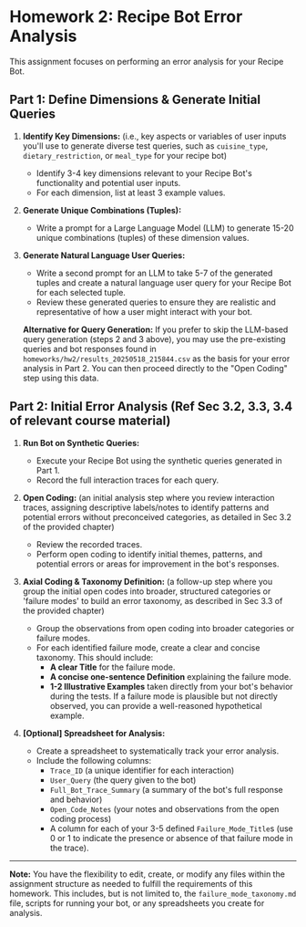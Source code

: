 # Homework 2: Recipe Bot Error Analysis

This assignment focuses on performing an error analysis for your Recipe Bot.

## Part 1: Define Dimensions & Generate Initial Queries

1.  **Identify Key Dimensions:** (i.e., key aspects or variables of user inputs you'll use to generate diverse test queries, such as `cuisine_type`, `dietary_restriction`, or `meal_type` for your recipe bot)
    *   Identify 3-4 key dimensions relevant to your Recipe Bot's functionality and potential user inputs.
    *   For each dimension, list at least 3 example values.

2.  **Generate Unique Combinations (Tuples):**
    *   Write a prompt for a Large Language Model (LLM) to generate 15-20 unique combinations (tuples) of these dimension values.

3.  **Generate Natural Language User Queries:**
    *   Write a second prompt for an LLM to take 5-7 of the generated tuples and create a natural language user query for your Recipe Bot for each selected tuple.
    *   Review these generated queries to ensure they are realistic and representative of how a user might interact with your bot.

    **Alternative for Query Generation:** If you prefer to skip the LLM-based query generation (steps 2 and 3 above), you may use the pre-existing queries and bot responses found in `homeworks/hw2/results_20250518_215844.csv` as the basis for your error analysis in Part 2. You can then proceed directly to the "Open Coding" step using this data.

## Part 2: Initial Error Analysis (Ref Sec 3.2, 3.3, 3.4 of relevant course material)

1.  **Run Bot on Synthetic Queries:**
    *   Execute your Recipe Bot using the synthetic queries generated in Part 1.
    *   Record the full interaction traces for each query.

2.  **Open Coding:** (an initial analysis step where you review interaction traces, assigning descriptive labels/notes to identify patterns and potential errors without preconceived categories, as detailed in Sec 3.2 of the provided chapter)
    *   Review the recorded traces.
    *   Perform open coding to identify initial themes, patterns, and potential errors or areas for improvement in the bot's responses.

3.  **Axial Coding & Taxonomy Definition:** (a follow-up step where you group the initial open codes into broader, structured categories or 'failure modes' to build an error taxonomy, as described in Sec 3.3 of the provided chapter)
    *   Group the observations from open coding into broader categories or failure modes.
    *   For each identified failure mode, create a clear and concise taxonomy. This should include:
        *   **A clear Title** for the failure mode.
        *   **A concise one-sentence Definition** explaining the failure mode.
        *   **1-2 Illustrative Examples** taken directly from your bot's behavior during the tests. If a failure mode is plausible but not directly observed, you can provide a well-reasoned hypothetical example.

4.  **[Optional] Spreadsheet for Analysis:**
    *   Create a spreadsheet to systematically track your error analysis.
    *   Include the following columns:
        *   `Trace_ID` (a unique identifier for each interaction)
        *   `User_Query` (the query given to the bot)
        *   `Full_Bot_Trace_Summary` (a summary of the bot's full response and behavior)
        *   `Open_Code_Notes` (your notes and observations from the open coding process)
        *   A column for each of your 3-5 defined `Failure_Mode_Title`s (use 0 or 1 to indicate the presence or absence of that failure mode in the trace).

---

**Note:** You have the flexibility to edit, create, or modify any files within the assignment structure as needed to fulfill the requirements of this homework. This includes, but is not limited to, the `failure_mode_taxonomy.md` file, scripts for running your bot, or any spreadsheets you create for analysis. 